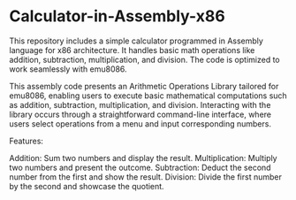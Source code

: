 # Calculator-in-Assembly-x86
This repository includes a simple calculator programmed in Assembly language for x86 architecture. It handles basic math operations like addition, subtraction, multiplication, and division. The code is optimized to work seamlessly with emu8086.

This assembly code presents an Arithmetic Operations Library tailored for emu8086, enabling users to execute basic mathematical computations such as addition, subtraction, multiplication, and division. Interacting with the library occurs through a straightforward command-line interface, where users select operations from a menu and input corresponding numbers.

Features:

Addition: Sum two numbers and display the result.
Multiplication: Multiply two numbers and present the outcome.
Subtraction: Deduct the second number from the first and show the result.
Division: Divide the first number by the second and showcase the quotient.

